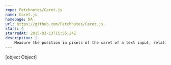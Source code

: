 ```yaml
---
repo: Fetchnotes/Caret.js
name: Caret.js
homepage: NA
url: https://github.com/Fetchnotes/Caret.js
stars: 4
starredAt: 2015-03-13T15:55:24Z
description: |-
    Measure the position in pixels of the caret of a text input, relative to the page or to the input. No dependencies.
---
```


[object Object]
